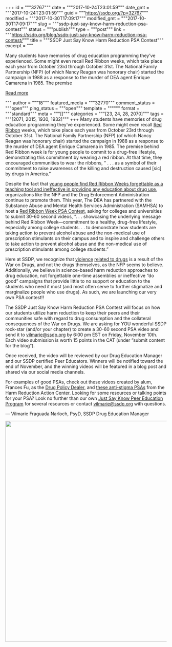 +++
id = """32767"""
date = """2017-10-24T23:01:59"""
date_gmt = """2017-10-24T23:01:59"""
guid = """https://ssdp.org/?p=32767"""
modified = """2017-10-30T17:09:17"""
modified_gmt = """2017-10-30T17:09:17"""
slug = """ssdp-just-say-know-harm-reduction-psa-contest"""
status = """publish"""
type = """post"""
link = """https://ssdp.org/blog/ssdp-just-say-know-harm-reduction-psa-contest/"""
title = """SSDP Just Say Know Harm Reduction PSA Contest"""
excerpt = """<p>Many students have memories of drug education programming they’ve experienced. Some might even recall Red Ribbon weeks, which take place each year from October 23rd through October 31st. The National Family Partnership (NFP) (of which Nancy Reagan was honorary chair) started the campaign in 1988 as a response to the murder of DEA agent Enrique Camarena in 1985. The premise</p>
<div class="h10"></div>
<p><a class="more-link2 flat" href="https://ssdp.org/blog/ssdp-just-say-know-harm-reduction-psa-contest/">Read more</a></p>
"""
author = """18"""
featured_media = """32770"""
comment_status = """open"""
ping_status = """open"""
template = """"""
format = """standard"""
meta = """[]"""
categories = """[23, 24, 28, 2070]"""
tags = """[2071, 2015, 1930, 1932]"""
+++
Many students have memories of drug education programming they’ve experienced. Some might even recall <a href="http://redribbon.org/">Red Ribbon</a> weeks, which take place each year from October 23rd through October 31st. The National Family Partnership (NFP) (of which Nancy Reagan was honorary chair) started the campaign in 1988 as a response to the murder of DEA agent Enrique Camarena in 1985. The premise behind Red Ribbon week is for young people to commit to a drug-free lifestyle, demonstrating this commitment by wearing a red ribbon. At that time, they encouraged communities to wear the ribbons, “ . . . as a symbol of their commitment to raise awareness of the killing and destruction caused [sic] by drugs in America.”

Despite the fact that <a href="https://drive.google.com/open?id=0BwME1eOPsFgQbHRkOFRFZW1TSXM">young people find Red Ribbon Weeks forgettable as a teaching tool and ineffective in providing any education about drug use</a>, organizations like the NFP and the Drug Enforcement Administration continue to promote them. This year, The DEA has partnered with the Substance Abuse and Mental Health Services Administration (SAMHSA) to host a <a href="https://www.campusdrugprevention.gov/psacontest">Red Ribbon Week PSA Contest</a>, asking for colleges and universities to submit 30-60 second videos, “. . . showcasing the underlying message behind Red Ribbon Week—commitment to a healthy, drug-free lifestyle, especially among college students. . . to demonstrate how students are taking action to prevent alcohol abuse and the non-medical use of prescription stimulants on their campus and to inspire and challenge others to take action to prevent alcohol abuse and the non-medical use of prescription stimulants among college students.”

Here at SSDP, we recognize that <a href="https://ssdp.org/blog/novemberdecember-2016-monthly-mosaic-rodrigo-duterte-the-philippines-and-the-war-on-drugs-internationally/">violence</a> <a href="https://ssdp.org/blog/july-monthly-mosaic-2017/">related to drugs</a> is a result of the War on Drugs, and not the drugs themselves, as the NFP seems to believe. Additionally, we believe in science-based harm reduction approaches to drug education, not forgettable one-time assemblies or ineffective “do good” campaigns that provide little to no support or education to the students who need it most (and most often serve to further stigmatize and marginalize people who use drugs). As such, we are launching our very own PSA contest!!

The SSDP Just Say Know Harm Reduction PSA Contest will focus on how our students utilize harm reduction to keep their peers and their communities safe with regard to drug consumption and the collateral consequences of the War on Drugs. We are asking for YOU wonderful SSDP rock-star (and/or your chapter) to create a 30-60 second PSA video and send it to vilmarie@ssdp.org by 6:00 pm EST on Friday, November 10th. Each video submission is worth 15 points in the CAT (under “submit content for the blog”).

Once received, the video will be reviewed by our Drug Education Manager and our SSDP certified Peer Educators. Winners will be notified toward the end of November, and the winning videos will be featured in a blog post and shared via our social media channels.

For examples of good PSAs, check out these videos created by alum, Frances Fu, as the <a href="https://www.youtube.com/user/thedrugpolicydealer">Drug Policy Dealer</a>, and <a href="http://harmreductionactioncenter.org/spread-the-word/">these anti-stigma PSAs</a> from the Harm Reduction Action Center. Looking for some resources or talking points for your PSA? Look no further than our own <a href="https://ssdp.org/justsayknow/">Just Say Know Peer Education Program</a> for several resources or contact <a href="mailto:vilmarie@ssdp.org">vilmarie@ssdp.org</a> with questions.

&#8212; Vilmarie Fraguada Narloch, PsyD, SSDP Drug Education Manager

<img class="alignnone size-full wp-image-32773" src="https://ssdp.org/wp-content/uploads/2017/10/Cat-behind-camera2.jpg" alt="" width="1200" height="688" srcset="https://ssdp.org/wp-content/uploads/2017/10/Cat-behind-camera2.jpg 1200w, https://ssdp.org/wp-content/uploads/2017/10/Cat-behind-camera2-768x440.jpg 768w" sizes="(max-width: 1200px) 100vw, 1200px" />
